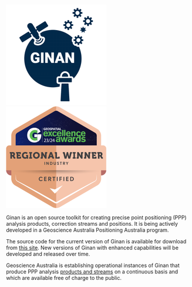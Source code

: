  

![The Positioning Australia Ginan logo](images/GinanLogo273.png) [![Geospatial Excellence Awards 2023/24 - Regional Winner](images/GeospatialRegionalWinnerINDUSTRY.png)](https://geospatialcouncil.org.au/geospatial-excellence-award-winners-act/)

Ginan is an open source toolkit for creating precise point positioning (PPP) analysis products, correction streams and positions. It is being actively developed in a Geoscience Australia Positioning Australia program.

The source code for the current version of Ginan is available for download from [this site](https://github.com/GeoscienceAustralia/ginan). New versions of Ginan with enhanced capabilities will be developed and released over time.

Geoscience Australia is establishing operational instances of Ginan that produce PPP analysis [products and streams](page.html?c=on&p=products.md) on a continuous basis and which are available free of charge to the public.
